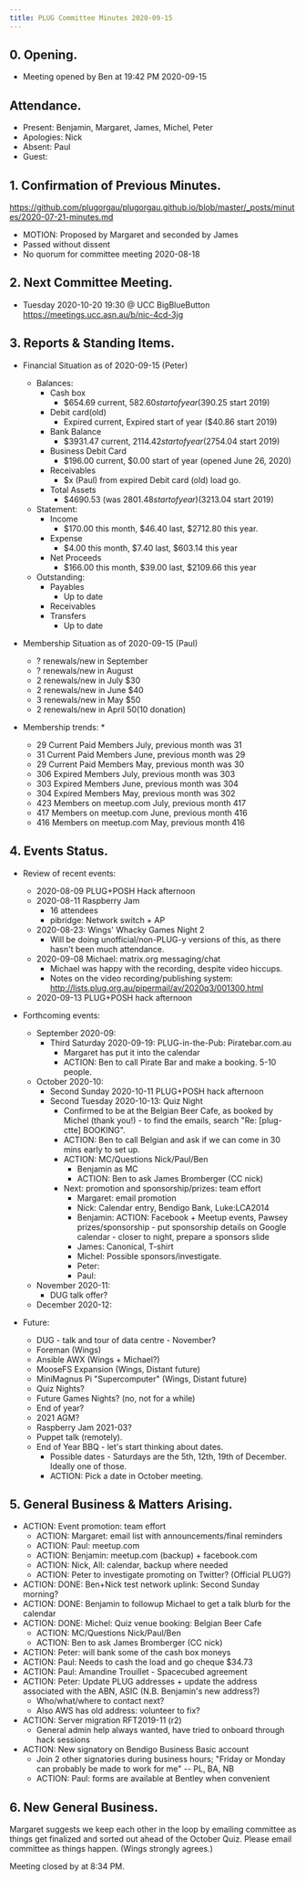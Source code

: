 ```yaml
---
title: PLUG Committee Minutes 2020-09-15
---
```


## 0. Opening.
* Meeting opened by Ben at 19:42 PM 2020-09-15

## Attendance.
* Present: Benjamin, Margaret, James, Michel, Peter
* Apologies: Nick
* Absent: Paul
* Guest: 

## 1. Confirmation of Previous Minutes.
https://github.com/plugorgau/plugorgau.github.io/blob/master/_posts/minutes/2020-07-21-minutes.md
  * MOTION: Proposed by Margaret and seconded by James
  * Passed without dissent
* No quorum for committee meeting 2020-08-18

## 2. Next Committee Meeting.
* Tuesday 2020-10-20 19:30 @ UCC BigBlueButton https://meetings.ucc.asn.au/b/nic-4cd-3jg

## 3. Reports & Standing Items.
* Financial Situation as of 2020-09-15 (Peter)
  * Balances:
    * Cash box
      * $654.69 current, $582.60 start of year ($390.25 start 2019)
    * Debit card(old)
      * Expired current, Expired start of year ($40.86  start 2019)
    * Bank Balance
      * $3931.47 current, $2114.42 start of year ($2754.04 start 2019)
    * Business Debit Card
      * $196.00 current, $0.00 start of year (opened June 26, 2020)
    * Receivables
      * $x (Paul) from expired Debit card (old) load go.
    * Total Assets
      * $4690.53 (was $2801.48 start of year) ($3213.04 start 2019)
  * Statement:
    * Income
      * $170.00 this month, $46.40 last, $2712.80 this year.
    * Expense
      * $4.00 this month, $7.40 last, $603.14 this year
    * Net Proceeds
      * $166.00 this month, $39.00 last, $2109.66 this year
  * Outstanding:
      * Payables
        * Up to date
      * Receivables
      * Transfers
        * Up to date

* Membership Situation as of 2020-09-15 (Paul)
  * ? renewals/new in September
  * ? renewals/new in August
  * 2 renewals/new in July $30
  * 2 renewals/new in June $40
  * 3 renewals/new in May $50
  * 2 renewals/new in April $50 ($10 donation)
* Membership trends:
  * 
  * 29  Current Paid Members July, previous month was 31
  * 31  Current Paid Members June, previous month was 29
  * 29  Current Paid Members May, previous month was 30
  * 306 Expired Members July, previous month was 303
  * 303 Expired Members June, previous month was 304
  * 304 Expired Members May, previous month was 302
  * 423 Members on meetup.com July, previous month 417
  * 417 Members on meetup.com June, previous month 416
  * 416 Members on meetup.com May, previous month 416

## 4. Events Status.
* Review of recent events:
  * 2020-08-09 PLUG+POSH Hack afternoon
  * 2020-08-11 Raspberry Jam
    * 16 attendees
    * pibridge: Network switch + AP
  * 2020-08-23: Wings' Whacky Games Night 2
    * Will be doing unofficial/non-PLUG-y versions of this, as there hasn't been much attendance.
  * 2020-09-08 Michael: matrix.org messaging/chat
    * Michael was happy with the recording, despite video hiccups.
    * Notes on the video recording/publishing system: http://lists.plug.org.au/pipermail/av/2020q3/001300.html
  * 2020-09-13 PLUG+POSH hack afternoon
* Forthcoming events:
  * September 2020-09:
    * Third Saturday 2020-09-19: PLUG-in-the-Pub: Piratebar.com.au
        * Margaret has put it into the calendar
        * ACTION: Ben to call Pirate Bar and make a booking. 5-10 people.
  * October 2020-10:
    * Second Sunday 2020-10-11 PLUG+POSH hack afternoon
    * Second Tuesday 2020-10-13: Quiz Night
      * Confirmed to be at the Belgian Beer Cafe, as booked by Michel (thank you!) - to find the emails, search "Re: [plug-ctte] BOOKING".
      * ACTION: Ben to call Belgian and ask if we can come in 30 mins early to set up.
      * ACTION: MC/Questions Nick/Paul/Ben
        * Benjamin as MC
        * ACTION: Ben to ask James Bromberger (CC nick)
      * Next: promotion and sponsorship/prizes: team effort
        * Margaret: email promotion
        * Nick: Calendar entry, Bendigo Bank, Luke:LCA2014
        * Benjamin: ACTION: Facebook + Meetup events, Pawsey prizes/sponsorship - put sponsorship details on Google calendar - closer to night, prepare a sponsors slide
        * James: Canonical, T-shirt
        * Michel: Possible sponsors/investigate.
        * Peter: 
        * Paul:
  * November 2020-11:
      * DUG talk offer?
  * December 2020-12:

* Future:
  * DUG - talk and tour of data centre - November?
  * Foreman (Wings)
  * Ansible AWX (Wings + Michael?)
  * MooseFS Expansion (Wings, Distant future)
  * MiniMagnus Pi "Supercomputer" (Wings, Distant future)
  * Quiz Nights?
  * Future Games Nights? (no, not for a while)
  * End of year?
  * 2021 AGM?
  * Raspberry Jam 2021-03?
  * Puppet talk (remotely).
  * End of Year BBQ - let's start thinking about dates.
      * Possible dates - Saturdays are the 5th, 12th, 19th of December. Ideally one of those.
      * ACTION: Pick a date in October meeting.

## 5. General Business & Matters Arising.
* ACTION: Event promotion: team effort
  * ACTION: Margaret: email list with announcements/final reminders
  * ACTION: Paul: meetup.com
  * ACTION: Benjamin: meetup.com (backup) + facebook.com
  * ACTION: Nick, All: calendar, backup where needed
  * ACTION: Peter to investigate promoting on Twitter? (Official PLUG?)
* ACTION: DONE: Ben+Nick test network uplink: Second Sunday morning?
* ACTION: DONE: Benjamin to followup Michael to get a talk blurb for the calendar
* ACTION: DONE: Michel: Quiz venue booking: Belgian Beer Cafe
  * ACTION: MC/Questions Nick/Paul/Ben
  * ACTION: Ben to ask James Bromberger (CC nick)
* ACTION: Peter: will bank some of the cash box moneys
* ACTION: Paul: Needs to cash the load and go cheque $34.73
* ACTION: Paul: Amandine Trouillet - Spacecubed agreement
* ACTION: Peter: Update PLUG addresses + update the address associated with the ABN, ASIC (N.B. Benjamin's new address?)
  * Who/what/where to contact next?
  * Also AWS has old address: volunteer to fix?
* ACTION: Server migration RFT2019-11 (r2)
  * General admin help always wanted, have tried to onboard through hack sessions
* ACTION: New signatory on Bendigo Business Basic account
  * Join 2 other signatories during business hours; "Friday or Monday can probably be made to work for me" -- PL, BA, NB
  * ACTION: Paul: forms are available at Bentley when convenient

## 6. New General Business.
Margaret suggests we keep each other in the loop by emailing committee as things get finalized and sorted out ahead of the October Quiz. Please email committee as things happen. (Wings strongly agrees.)

Meeting closed by at 8:34 PM.

